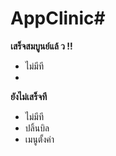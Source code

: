 # AppClinic#
**เสร็จสมบูนย์แล้ ว !!**
 - ไม่มีที
 - 
**ยังไม่เสร็จที**
- ไม่มีที 
- ปลิ้นบิล
- เมนูตั้งค่า

